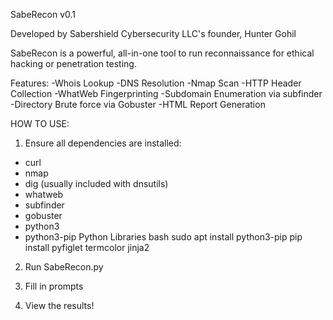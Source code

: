 SabeRecon v0.1

Developed by Sabershield Cybersecurity LLC's founder, Hunter Gohil 

SabeRecon is a powerful, all-in-one tool to run reconnaissance for ethical hacking or penetration testing. 

Features: 
-Whois Lookup 
-DNS Resolution 
-Nmap Scan 
-HTTP Header Collection 
-WhatWeb Fingerprinting 
-Subdomain Enumeration via subfinder 
-Directory Brute force via Gobuster 
-HTML Report Generation 

HOW TO USE:
1. Ensure all dependencies are installed:
- curl
- nmap
- dig (usually included with dnsutils)
- whatweb
- subfinder
- gobuster
- python3
- python3-pip
Python Libraries
bash
sudo apt install python3-pip
pip install pyfiglet termcolor jinja2

2. Run SabeRecon.py

3. Fill in prompts

4. View the results!



